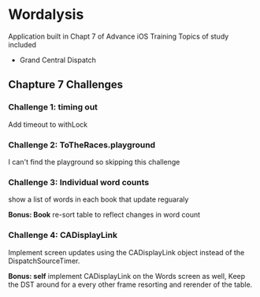 #  Wordalysis

Application built in Chapt 7 of Advance iOS Training Topics of study included

- Grand Central Dispatch

## Chapture 7 Challenges

### Challenge 1: timing out

Add timeout to withLock

### Challenge 2: ToTheRaces.playground

I can't find the playground so skipping this challenge

### Challenge 3: Individual word counts

show a list of words in each book that update reguaraly

**Bonus: Book** re-sort table to reflect changes in word count

### Challenge 4: CADisplayLink

Implement screen updates using the CADisplayLink object instead of the DispatchSourceTimer. 

**Bonus: self** implement CADisplayLink on the Words screen as well, Keep the DST around for a every other frame resorting and rerender of the table.
